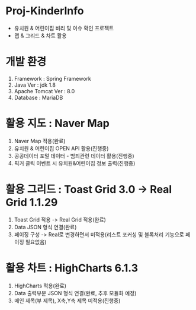 # Proj-KinderInfo

- 유치원 & 어린이집 비리 및 이슈 확인 프로젝트
- 맵 & 그리드 & 차트 활용

# 개발 환경
1. Framework : Spring Framework
2. Java Ver : jdk 1.8
3. Apache Tomcat Ver : 8.0
4. Database : MariaDB

# 활용 지도 : Naver Map
1. Naver Map 적용(완료)
2. 유치원 & 어린이집 OPEN API 활용(진행중)
3. 공공데이터 포털 데이터 - 범죄관련 데이터 활용(진행중)
4. 픽커 클릭 이벤트 시 유치원&어린이집 정보 출력(진행중)

# 활용 그리드 : Toast Grid 3.0 -> Real Grid 1.1.29
1. Toast Grid 적용 -> Real Grid 적용(완료)
2. Data JSON 형식 연결(완료)
3. 페이징 구성 -> Real로 변경하면서 미적용(리스트 포커싱 및 블록처리 기능으로 페이징 필요없음)

# 활용 차트 : HighCharts 6.1.3
1. HighCharts 적용(완료)
2. Data 출력부분 JSON 형식 연결(완료, 추후 모듈화 예정)
3. 메인 제목(부 제목), X축,Y축 제목 미적용(진행중)
